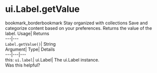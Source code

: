  
#  ui.Label.getValue
bookmark_borderbookmark Stay organized with collections  Save and categorize content based on your preferences.
Returns the value of the label. 
Usage| Returns  
---|---  
`Label.getValue()`| String  
Argument| Type| Details  
---|---|---  
this: `ui.label`| ui.Label| The ui.Label instance.  
Was this helpful?
